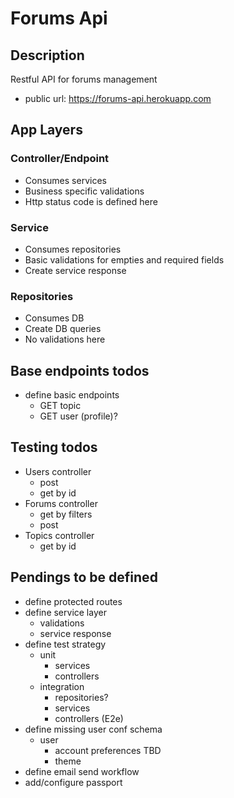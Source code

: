 # Forums Api

## Description

Restful API for forums management

- public url: https://forums-api.herokuapp.com

## App Layers

### Controller/Endpoint

- Consumes services
- Business specific validations
- Http status code is defined here

### Service

- Consumes repositories
- Basic validations for empties and required fields
- Create service response

### Repositories

- Consumes DB
- Create DB queries
- No validations here

## Base endpoints todos

- define basic endpoints
  - GET topic
  - GET user (profile)?

## Testing todos

- Users controller
  - post
  - get by id
- Forums controller
  - get by filters
  - post
- Topics controller
  - get by id

## Pendings to be defined

- define protected routes
- define service layer
  - validations
  - service response
- define test strategy
  - unit
    - services
    - controllers
  - integration
    - repositories?
    - services
    - controllers (E2e)
- define missing user conf schema
  - user
    - account preferences TBD
    - theme
- define email send workflow
- add/configure passport
